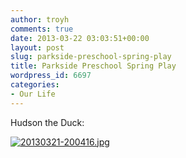 ```yaml
---
author: troyh
comments: true
date: 2013-03-22 03:03:51+00:00
layout: post
slug: parkside-preschool-spring-play
title: Parkside Preschool Spring Play
wordpress_id: 6697
categories:
- Our Life
---
```


Hudson the Duck:

  
  
[![20130321-200416.jpg](http://troyandgay.files.wordpress.com/2013/03/20130321-200416.jpg)](http://troyandgay.files.wordpress.com/2013/03/20130321-200416.jpg)
